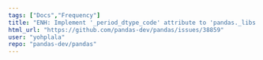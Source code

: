 ```yaml
---
tags: ["Docs","Frequency"]
title: "ENH: Implement '_period_dtype_code' attribute to 'pandas._libs.tslibs.offsets.MonthBegin'"
html_url: "https://github.com/pandas-dev/pandas/issues/38859"
user: "yohplala"
repo: "pandas-dev/pandas"
---
```


